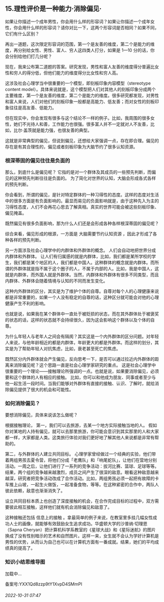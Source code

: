 ## 15.理性评价是一种能力·消除偏见·
如果让你描述一个成年男性，你会用什么样的形容词？如果让你描述一个成年女性，你会用什么样的形容词？请你对比一下，这两个形容词是否相同？如果不同，它们有什么区别？



再出一道题，这次限定形容词的范围，第一个是友善的维度，第二个是能力的维度，再分别给女性、男性、富人、穷人这四类人打分，如果是 1—10 分的话，你会分别给他们打几分呢？



现在，我来公布第二道题的答案。研究发现，男性和富人友善的维度得分普遍比女性和穷人的得分低，但他们能力的维度得分比女性和穷人高。



这涉及社会心理学当中很重要的一个模型，即刻板印象内容模型（stereotype content model）。具体来说就是，这个模型把人们对其他人的刻板印象分成两个主要维度，第一个是友善的维度，第二个是能力的维度。很多研究都发现，对男性和富人来说，人们对他们的刻板印象一般都是高能力、低友善；而对女性的刻板印象往往是高友善、低能力。



但在现实中，你会发现有很多与这个结论不一样的例子。比如，我周围的很多女性，她们不光待人和善，工作能力也很强。很多富人并不一定就对人不友善，比如，比尔·盖茨就是能力强，也很友善的典型。



这就是非常典型的偏见，但说到偏见，还想给大家强调一点，存在即合理。偏见的存在是有其合理性的，偏见或者刻板印象为大脑节约了很多认知资源。



### 根深蒂固的偏见往往是负面的


那么，到底什么是偏见呢？
 它指的是对一个群体及其成员的一些预先判断，而偏见的这种预先判断往往是负面的。
 为了简化对世界的认知，大脑会形成各式各样的预先判断。



你会看到，所谓的偏见，是针对特定群体的一种习得性的态度。这样的态度对生活中的很多方面是有负面影响的。最显而易见的负面影响就是，由于这种先入为主的习得性态度，人们不会再花心思去了解真相。真实的世界可能会被这些刻板印象、偏见掩盖。



既然偏见有很多负面影响，那为什么人们还是会形成各种各样根深蒂固的偏见呢？



综合来看，偏见形成的根源，一方面是
 大脑需要节约认知资源
 ，因此才形成了各种各样的预先判断。



另一方面涉及社会心理学中的内群体和外群体的概念。
 人们会自动地把世界分成内群体和外群体。
 让人们有归属感的就是内群体，比如，我们都是某所学校的学生，我们都是某个地区的人，我们都是中国人。这种群体的概念就是内群体。而所谓的外群体就是指不属于这个圈子的人，不属于内部的人。比如，我是中国人，这就是内群体，而外国人就是外群体。当然，内群体和外群体有很多不同类型，而且内群体、外群体会随着情境与认知的不同而发生变化。



这种内外群体的区分，其实是为了维护个体的自尊。自尊对每个人的心理健康来说都是非常重要的，如果一个人没有稳定的自尊的话，这种区分就可能会对他的心理健康产生不利的影响。



也就是说，如果我在某个群体中一直处于被贬损的状态，而在其外群体处于被褒奖的状态的话，这样的状态就不会持续很久，因为这会影响这个群体以及个体的自尊。



为什么年轻人与老年人之间会有隔阂？其实这是一个内外群体的区分问题。对年轻人来说，与他年龄相近的都是内群体，年龄更大的都是外群体。而这样的划分，其实是为了帮助年轻人对抗焦虑，比如，衰老甚至死亡的焦虑。



既然区分内外群体就会产生偏见，反向思考一下，是否可以通过拉近内外群体的距离来消除偏见呢？这个思路一直是社会心理学家研究的重点。
 这是社会心理学中很重要的一个理论——接触理论所强调的一点。也就是说，如果要消除偏见，必须要和这个群体的人有相应的接触。
 比如，你可以和他成为朋友、同事或者至少与他一起生活一段时间。当我们能够对外群体有直接的接触、认识、了解时，就给消除偏见提供了很大的机会和可能性。



### 如何消除偏见？


要想消除偏见，具体来说该怎么做呢？



根据接触理论，
 第一，我们可以去旅游，去某一个地方实际接触当地的人。
 假如你对某地的人持有偏见，就可以去那里旅游，你可能会意识到其实那里的人和大家都一样，大家都是人类。这类旅行体验对我们更好地了解其他人来说都是非常有帮助的。



第二，与外群体的人建立共同目标。
 心理学家曾经做过一个经典的实验，他们带着两组男孩去夏令营，将他们分成「老鹰队」和「响尾蛇队」，让他们在营地分别活动。一周之后，让他们进行了一系列的竞争活动：拔河比赛、篮球、足球等等。结果，两个组的竞争越来越激烈，成员之间产生了很深的敌意。眼看这种敌意越来越深，研究者把竞争活动改成了合作活动。比如，两组男孩必须一起把有故障的卡车推上山坡，一起生火做饭，一起准备食物，等等。在这种紧密的合作中，两队人彼此依赖，敌意也渐渐消失了。



设立共同目标本质上也创造了深度接触的机会，在合作完成目标的过程中，双方需要彼此相互接触，这样他们就有机会消除偏见和敌意了。



这种接触还包括
 信息上的接触
 。拿最简单的例子来说，在教室里多挂几幅女性成功人士的画像，就能够有效鼓励女生追求成功。华盛顿大学的沙普纳·切理恩（Sapna Cheryan）把计算机科学系教室的《星球大战》和《星际迷航》的图片换成了没有性别暗示的艺术和自然图片。这样一来，女生就不会认为学好计算机是男性的优势，从而认为自己也可以在计算机方面有一番成就。结果，她们的平均成绩真的提高了。



### 知识小结思维导图


![]()加载中...

备案号:YXX1Qd8zzp9tY1XvpD4SMmPl


###### 2022-10-31 07:47
